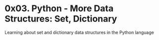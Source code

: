 # 0x03. Python - More Data Structures: Set, Dictionary
Learning about set and dictionary data structures in the Python language
